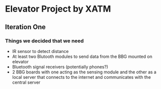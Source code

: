 # Elevator Project by XATM
## Iteration One 
### Things we decided that we need
* IR sensor to detect distance
* At least two Blutooth modules to send data from the BBG mounted on elevator 
* Bluetooth signal receivers (potentially phones?)
* 2 BBG boards with one acting as the sensing module and the other as a local server that connects to the internet and communicates with the central server

